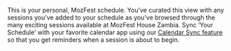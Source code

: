 <!-- This shows above the filters on the My Schedule page -->

This is your personal, MozFest schedule. You’ve curated this view with any sessions you’ve added to your schedule as you’ve browsed through the many exciting sessions available at MozFest House Zambia. Sync ‘Your Schedule’ with your favorite calendar app using our [Calendar Sync feature](/sync-calendar) so that you get reminders when a session is about to begin.
